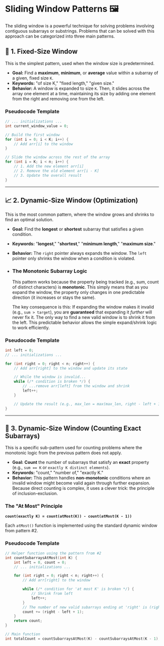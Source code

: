 # Sliding Window Patterns 🖼️

The sliding window is a powerful technique for solving problems involving contiguous subarrays or substrings. Problems that can be solved with this approach can be categorized into three main patterns.

## 📏 1. Fixed-Size Window

This is the simplest pattern, used when the window size is predetermined.

- **Goal:** Find a **maximum**, **minimum**, or **average** value within a subarray of a given, fixed size `K`.
- **Keywords:** "of size K," "fixed length," "given size."
- **Behavior:** A window is expanded to size `K`. Then, it slides across the array one element at a time, maintaining its size by adding one element from the right and removing one from the left.

### Pseudocode Template

```cpp
// ... initializations ...
int current_window_value = 0;

// Build the first window
for (int i = 0; i < K; i++) {
    // Add arr[i] to the window
}

// Slide the window across the rest of the array
for (int i = K; i < n; i++) {
    // 1. Add the new element arr[i]
    // 2. Remove the old element arr[i - K]
    // 3. Update the overall result
}
```

---

## 📈 2. Dynamic-Size Window (Optimization)

This is the most common pattern, where the window grows and shrinks to find an optimal solution.

- **Goal:** Find the **longest** or **shortest** subarray that satisfies a given condition.
- **Keywords:** "**longest**," "**shortest**," "**minimum length**," "**maximum size**."
- **Behavior:** The `right` pointer always expands the window. The `left` pointer only shrinks the window when a condition is violated.

- ### The Monotonic Subarray Logic

  This pattern works because the property being tracked (e.g., sum, count of distinct characters) is **monotonic**. This simply means that as you expand the window, the property only changes in one predictable direction (it increases or stays the same).

  The key consequence is this: If expanding the window makes it invalid (e.g., `sum > target`), you are **guaranteed** that expanding it _further_ will never fix it. The only way to find a new valid window is to shrink it from the left. This predictable behavior allows the simple expand/shrink logic to work efficiently.

### Pseudocode Template

```cpp
int left = 0;
// ... initializations ...

for (int right = 0; right < n; right++) {
    // Add arr[right] to the window and update its state

    // While the window is invalid...
    while (/* condition is broken */) {
        // ...remove arr[left] from the window and shrink
        left++;
    }

    // Update the result (e.g., max_len = max(max_len, right - left + 1))
}
```

---

## 🔢 3. Dynamic-Size Window (Counting Exact Subarrays)

This is a specific sub-pattern used for counting problems where the monotonic logic from the previous pattern does not apply.

- **Goal:** **Count** the number of subarrays that satisfy an **exact** property (e.g., `sum == K` or `exactly K distinct elements`).
- **Keywords:** "count," "number of," "exactly K."
- **Behavior:** This pattern handles **non-monotonic** conditions where an invalid window might become valid again through further expansion. Because direct counting is complex, it uses a clever trick: the principle of inclusion-exclusion.

### The "At Most" Principle

**`count(exactly K) = count(atMost(K)) - count(atMost(K - 1))`**

Each `atMost()` function is implemented using the standard dynamic window from pattern #2.

### Pseudocode Template

```cpp
// Helper function using the pattern from #2
int countSubarraysAtMost(int K) {
    int left = 0, count = 0;
    // ... initializations ...

    for (int right = 0; right < n; right++) {
        // Add arr[right] to the window

        while (/* condition for 'at most K' is broken */) {
            // Shrink from left
            left++;
        }
        // The number of new valid subarrays ending at 'right' is (right - left + 1)
        count += (right - left + 1);
    }
    return count;
}

// Main function
int totalCount = countSubarraysAtMost(K) - countSubarraysAtMost(K - 1);
```
